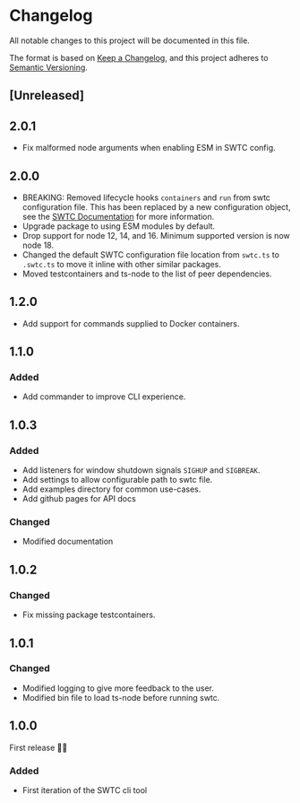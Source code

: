 # Changelog

All notable changes to this project will be documented in this file.

The format is based on [Keep a Changelog](https://keepachangelog.com/en/1.0.0/),
and this project adheres to [Semantic Versioning](https://semver.org/spec/v2.0.0.html).

## [Unreleased]

## 2.0.1

- Fix malformed node arguments when enabling ESM in SWTC config.

## 2.0.0

- BREAKING: Removed lifecycle hooks `containers` and `run` from swtc configuration file. This has been replaced by a new configuration object, see the [SWTC Documentation](https://brad-turner.github.io/swtc/) for more information.
- Upgrade package to using ESM modules by default.
- Drop support for node 12, 14, and 16. Minimum supported version is now node 18.
- Changed the default SWTC configuration file location from `swtc.ts` to `.swtc.ts` to move it inline with other similar packages.
- Moved testcontainers and ts-node to the list of peer dependencies.

## 1.2.0

- Add support for commands supplied to Docker containers.

## 1.1.0

### Added

- Add commander to improve CLI experience.

## 1.0.3

### Added

- Add listeners for window shutdown signals `SIGHUP` and `SIGBREAK`.
- Add settings to allow configurable path to swtc file.
- Add examples directory for common use-cases.
- Add github pages for API docs

### Changed

- Modified documentation

## 1.0.2

### Changed

- Fix missing package testcontainers.

## 1.0.1

### Changed

- Modified logging to give more feedback to the user.
- Modified bin file to load ts-node before running swtc.

## 1.0.0

First release 🎉🎉

### Added

- First iteration of the SWTC cli tool
